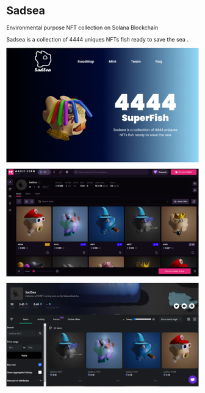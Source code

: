 # Sadsea
Environmental purpose NFT collection on Solana Blockchain

Sadsea is a collection of 4444 uniques NFTs fish ready to save the sea
.

![al-text](https://github.com/tbagskk/Sadsea/blob/a21523f6888cc5e5d8e2566ebc8108634f749fff/sadsea.PNG)

![alt-text](https://github.com/tbagskk/Sadsea/blob/c024503e1d1aa005f8d0695b23fa082c18405da0/magiceden.PNG)

![alt-text](https://github.com/tbagskk/Sadsea/blob/658a6042bbb6833769804e611bb240880f2e8b6a/solanart.PNG)
